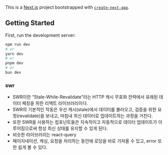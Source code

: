 This is a [Next.js](https://nextjs.org/) project bootstrapped with [`create-next-app`](https://github.com/vercel/next.js/tree/canary/packages/create-next-app).

## Getting Started

First, run the development server:

```bash
npm run dev
# or
yarn dev
# or
pnpm dev
# or
bun dev
```

### swr

- SWR이란 “Stale-While-Revalidate”라는 HTTP 캐시 무효화 전략에서 유래된 데이터 페칭을 위한 리액트 라이브러리이다.
- SWR의 기본적인 작동은 우선 캐시(stale)에서 데이터를 불러오고, 검증을 위한 요청(revalidate)을 보내고, 마침내 최신 데이터로 업데이트하는 과정을 거친다.
- 또한 SWR을 사용하는 컴포넌트들은 지속적이고 자동적으로 데이터 업데이트가 이루어짐으로써 항상 최신 상태를 유지할 수 있게 된다.
- 비슷한 라이브러리는 react-query
- 페이지네이션, 캐싱, 요청을 처리하는 동안에 로딩을 바로 가져올 수 있고, error 또한 쉽게 볼 수 있다.
